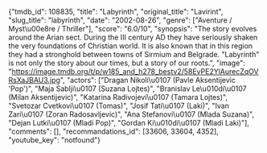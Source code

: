 {"tmdb_id": 108835, "title": "Labyrinth", "original_title": "Lavirint", "slug_title": "labyrinth", "date": "2002-08-26", "genre": ["Aventure / Myst\u00e8re / Thriller"], "score": "6.0/10", "synopsis": "The story evolves around the Arian sect. During the III century AD they have seriously shaken the very foundations of Christian world. It is also known that in this region they had a stronghold between towns of Sirmium and Belgrade. \"Labyrinth\" is not only the story about our times, but a story of our roots.", "image": "https://image.tmdb.org/t/p/w185_and_h278_bestv2/58EvPE2YlAurecZqOVRsXaJBAU3.jpg", "actors": ["Dragan Nikoli\u0107 (Pavle Aksentijevic 'Pop')", "Maja Sablji\u0107 (Suzana Lojtes)", "Branislav Le\u010di\u0107 (Milan Aksentijevic)", "Katarina Radivojevi\u0107 (Tamara Lojtes)", "Svetozar Cvetkovi\u0107 (Tomas)", "Josif Tati\u0107 (Laki)", "Ivan Zari\u0107 (Zoran Radosavljevic)", "Ana Stefanovi\u0107 (Mlada Suzana)", "Dejan Lutki\u0107 (Mladi Pop)", "Gordan Ki\u010di\u0107 (Mladi Laki)"], "comments": [], "recommandations_id": [33606, 33604, 4352], "youtube_key": "notfound"}
